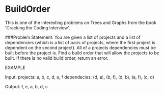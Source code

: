 # BuildOrder

This is one of the interesting problems on Trees and Graphs from the book 'Cracking the Coding Interview'.

###Problem Statement:
You are given a list of projects and a list of dependencies (which is a list of pairs of projects, where the first project is dependent on the second project). All of a projects dependencies must be built before the project is. Find a build order that will allow the projects to be built. If there is no valid build order, return an error. 

EXAMPLE

Input:
projects: a, b, c, d, e, f
dependecies: (d, a), (b, f), (d, b), (a, f), (c, d)

Output: f, e, a, b, d, c

